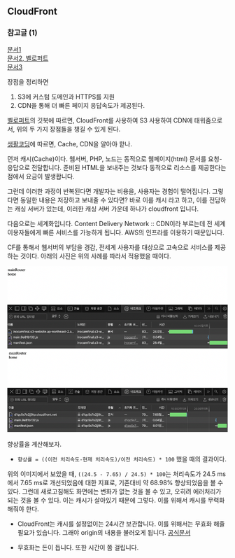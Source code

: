 ## CloudFront
### 참고글 (1)
[문서1](https://kukim.tistory.com/144)<br/> 
[문서2, 벨로퍼트](https://react-etc.vlpt.us/08.deploy-s3.html)<br/>
[문서3](https://victorydntmd.tistory.com/335)

장점을 정리하면 
1. S3에 커스텀 도메인과 HTTPS를 지원
2. CDN을 통해 더 빠른 페이지 응답속도가 제공된다. 

[벨로퍼트](https://react-etc.vlpt.us/08.deploy-s3.html)의 깃북에 따르면, CloudFront를 사용하여 S3 사용하여 CDN에 태워줌으로서, 위의 두 가지 장점들을 챙길 수 있게 된다. 

[생활코딩](https://youtu.be/aeCatL0Fch8)에 따르면, Cache, CDN을 알아야 핟나. 

먼저 캐시(Cache)이다. 웹서버, PHP, 노드는 동적으로 웹페이지(html) 문서를 요청-응답으로 전달합니다. 준비된 HTML을 보내주는 것보다 동적으로 리소스를 제공한다는 점에서 요금이 발생홥니다. 

그런데 이러한 과정이 반복된다면 개발자는 비용을, 사용자는 경험이 떨어집니다. 그렇다면 동일한 내용은 저장하고 보내줄 수 있다면? 바로 이를 캐시 라고 하고, 이를 전담하는 캐싱 서버가 있는데, 이러한 캐싱 서버 가운데 하나가 cloudfront 입니다. 

다음으로는 세계화입니다. Content Delivery Network :: CDN이라 부르는데 전 세계 이용자들에게 빠른 서비스를 가능하게 됩니다. AWS의 인프라를 이용하기 때문입니다. 

CF를 통해서 웹서버의 부담을 경감, 전세계 사용자를 대상으로 고속으로 서비스를 제공하는 것이다. 아래의 사진은 위의 사례를 따라서 적용했을 때이다. 

<img src="../img/S3-CF(1) 적용전.png">
<img src="../img/S3-CF(2) 적용 후 .png">

향상률을 계산해보자. 
- `향상률 = ((이전 처리속도-현재 처리속도)/이전 처리속도) * 100` 했을 때의 결과이다. 

위의 이미지에서 보았을 때, `((24.5 - 7.65) / 24.5) * 100`는 처리속도가 24.5 ms에서 7.65 ms로 개선되었음에 대한 지표로, 기존대비 약 68.98% 향상되었음을 볼 수 있다. 그런데 새로고침해도 화면에는 변화가 없는 것을 볼 수 있고, 오히려 에러처리가 되는 것을 볼 수 있다. 이는 캐시가 살아있기 때문에 그렇다. 이를 위해서 캐시를 무력화 해줘야 한다. 

- CloudFront는 캐시를 설정없이는 24시간 보관합니다. 이를 위해서는 무효화 해줄 필요가 있습니다. 그래야 origin의 내용을 불러오게 됩니다. [공식문서](https://docs.aws.amazon.com/ko_kr/AmazonCloudFront/latest/DeveloperGuide/Invalidation.html)


- 무효화는 돈이 듭니다. 또한 시간이 쫌 걸립니다. 
